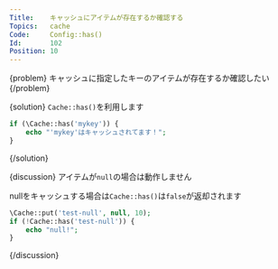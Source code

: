 ```yaml
---
Title:    キャッシュにアイテムが存在するか確認する
Topics:   cache
Code:     Config::has()
Id:       102
Position: 10
---
```


{problem}
キャッシュに指定したキーのアイテムが存在するか確認したい
{/problem}

{solution}
`Cache::has()`を利用します

```php
if (\Cache::has('mykey')) {
    echo "'mykey'はキャッシュされてます！";
}
```
{/solution}

{discussion}
アイテムが`null`の場合は動作しません

nullをキャッシュする場合は`Cache::has()`は`false`が返却されます

```php
\Cache::put('test-null', null, 10);
if (!Cache::has('test-null')) {
    echo "null!";
}
```
{/discussion}
